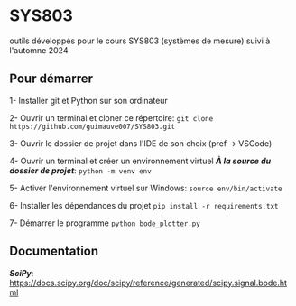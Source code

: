 # SYS803
outils développés pour le cours SYS803 (systèmes de mesure) suivi à l'automne 2024

## Pour démarrer

1- Installer git et Python sur son ordinateur

2- Ouvrir un terminal et cloner ce répertoire:
```git clone https://github.com/guimauve007/SYS803.git```

3- Ouvrir le dossier de projet dans l'IDE de son choix (pref -> VSCode)

4- Ouvrir un terminal et créer un environnement virtuel ***À la source du dossier de projet***:
```python -m venv env```

5- Activer l'environnement virtuel
sur Windows:
```source env/bin/activate```

6- Installer les dépendances du projet
```pip install -r requirements.txt```

7- Démarrer le programme
```python bode_plotter.py```

## Documentation

***SciPy***: https://docs.scipy.org/doc/scipy/reference/generated/scipy.signal.bode.html
